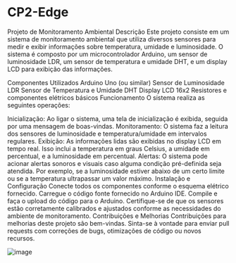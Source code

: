 # CP2-Edge

Projeto de Monitoramento Ambiental
Descrição
Este projeto consiste em um sistema de monitoramento ambiental que utiliza diversos sensores para medir e exibir informações sobre temperatura, umidade e luminosidade. O sistema é composto por um microcontrolador Arduino, um sensor de luminosidade LDR, um sensor de temperatura e umidade DHT, e um display LCD para exibição das informações.

Componentes Utilizados
Arduino Uno (ou similar)
Sensor de Luminosidade LDR
Sensor de Temperatura e Umidade DHT
Display LCD 16x2
Resistores e componentes elétricos básicos
Funcionamento
O sistema realiza as seguintes operações:

Inicialização: Ao ligar o sistema, uma tela de inicialização é exibida, seguida por uma mensagem de boas-vindas.
Monitoramento: O sistema faz a leitura dos sensores de luminosidade e temperatura/umidade em intervalos regulares.
Exibição: As informações lidas são exibidas no display LCD em tempo real. Isso inclui a temperatura em graus Celsius, a umidade em percentual, e a luminosidade em percentual.
Alertas: O sistema pode acionar alertas sonoros e visuais caso alguma condição pré-definida seja atendida. Por exemplo, se a luminosidade estiver abaixo de um certo limite ou se a temperatura ultrapassar um valor máximo.
Instalação e Configuração
Conecte todos os componentes conforme o esquema elétrico fornecido.
Carregue o código fonte fornecido no Arduino IDE.
Compile e faça o upload do código para o Arduino.
Certifique-se de que os sensores estão corretamente calibrados e ajustados conforme as necessidades do ambiente de monitoramento.
Contribuições e Melhorias
Contribuições para melhorias deste projeto são bem-vindas. Sinta-se à vontade para enviar pull requests com correções de bugs, otimizações de código ou novos recursos.


![image](https://github.com/murilojusti/CP2-Edge/assets/163534308/74dd96ec-4263-44c5-8f2c-0f3fe3624014)
